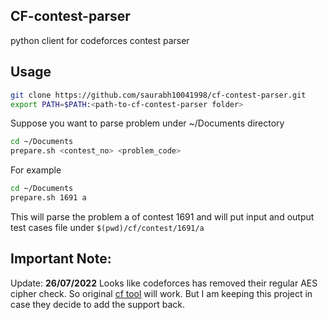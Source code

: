 ## CF-contest-parser

python client for codeforces contest parser

## Usage
```bash
git clone https://github.com/saurabh10041998/cf-contest-parser.git
export PATH=$PATH:<path-to-cf-contest-parser folder>
```
Suppose you want to parse problem under ~/Documents directory
```bash
cd ~/Documents
prepare.sh <contest_no> <problem_code>
```
For example
```bash
cd ~/Documents
prepare.sh 1691 a
```

This will parse the problem a of contest 1691 and will put input and output test cases file under `$(pwd)/cf/contest/1691/a`

## Important Note:
Update: **26/07/2022**
Looks like codeforces has removed their regular AES cipher check. So original <a href="https://github.com/xalanq/cf-tool">cf tool</a> will work.
But I am keeping this project in case they decide to add the support back.


